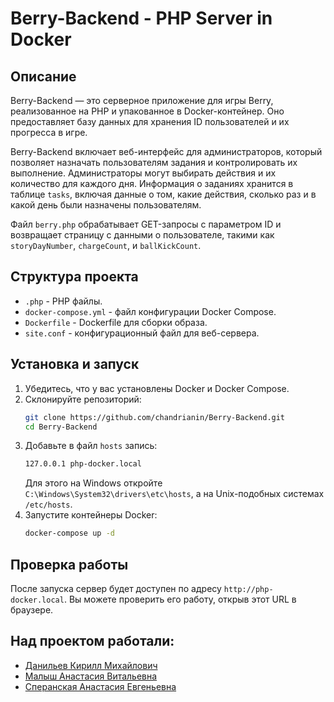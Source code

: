 # Berry-Backend - PHP Server in Docker

## Описание
Berry-Backend — это серверное приложение для игры Berry, реализованное на PHP и упакованное в Docker-контейнер. Оно предоставляет базу данных для хранения ID пользователей и их прогресса в игре.

Berry-Backend включает веб-интерфейс для администраторов, который позволяет назначать пользователям задания и контролировать их выполнение. Администраторы могут выбирать действия и их количество для каждого дня. Информация о заданиях хранится в таблице `tasks`, включая данные о том, какие действия, сколько раз и в какой день были назначены пользователям.

Файл `berry.php` обрабатывает GET-запросы с параметром ID и возвращает страницу с данными о пользователе, такими как `storyDayNumber`, `chargeCount`, и `ballKickCount`.

## Структура проекта
- `.php` - PHP файлы.
- `docker-compose.yml` - файл конфигурации Docker Compose.
- `Dockerfile` - Dockerfile для сборки образа.
- `site.conf` - конфигурационный файл для веб-сервера.

## Установка и запуск
1. Убедитесь, что у вас установлены Docker и Docker Compose.
2. Склонируйте репозиторий:
    ```sh
    git clone https://github.com/chandrianin/Berry-Backend.git
    cd Berry-Backend
    ```
3. Добавьте в файл `hosts` запись:
    ```sh
    127.0.0.1 php-docker.local
    ```
   Для этого на Windows откройте `C:\Windows\System32\drivers\etc\hosts`, а на Unix-подобных системах `/etc/hosts`.
4. Запустите контейнеры Docker:
    ```sh
    docker-compose up -d
    ```

## Проверка работы
После запуска сервер будет доступен по адресу `http://php-docker.local`. Вы можете проверить его работу, открыв этот URL в браузере.

## Над проектом работали:
- [Данильев Кирилл Михайлович](https://github.com/chandrianin)
- [Малыш Анастасия Витальевна](https://github.com/MalyshAnanas)
- [Сперанская Анастасия Евгеньевна](https://github.com/Littlesun0160)
